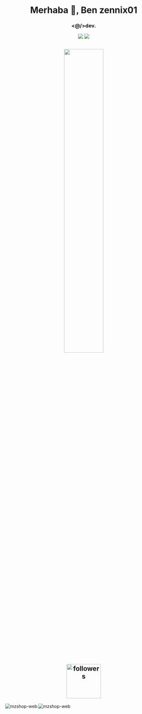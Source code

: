 <h1 align="center">Merhaba 👋, Ben zennix01</h1>
<h3 align="center"><@/>dev.</h3>

<p align="center">
 <a align="center" href="https://discord.com/users/1021098663457599568" target"blank_"><img src="https://img.shields.io/badge/Discord%20-7289DA.svg?&style=for-the-badge&logo=discord&logoColor=white"></a>
  <a align="center" href="https://www.github.com/mzshop-web" target"blank_"><img src="https://img.shields.io/badge/GitHub%20-191717.svg?&style=for-the-badge&logo=github&logoColor=white"></a>

<h2 align="center">
<img width="50%" src="https://count.getloli.com/get/@:mzshop-web?theme=rule34">
<br> </br>
<img alt="followers" title="Github'dan Takip Et" src="https://img.shields.io/github/followers/mzshop-web?color=236ad3&labelColor=1155ba&style=for-the-badge&logo=github&label=follower" width="110px" /></a>
</h2>

<p><img align="left" src="https://github-readme-stats.vercel.app/api/top-langs?username=mzshop-web&show_icons=true&theme=dark&locale=Tr&layout=compact" alt="mzshop-web" /></p>
<p>&nbsp;<img align="left" src="https://github-readme-stats.vercel.app/api?username=mzshop-web&show_icons=true&locale=en&theme=tokyonight" alt="mzshop-web" /></p>
